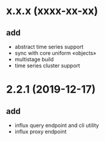# x.x.x (xxxx-xx-xx)
## add
- abstract time series support
- sync with core uniform «objects»
- multistage build
- time series cluster support

# 2.2.1 (2019-12-17)
## add
- influx query endpoint and cli utility
- influx proxy endpoint
